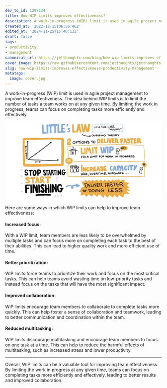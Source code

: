 ```yaml
---
dev_to_id: 1297134
title: How WIP Limits improves effectiveness?
description: A work-in-progress (WIP) limit is used in agile project management to improve team effectiveness. The...
created_at: '2022-12-15T06:56:46Z'
edited_at: '2024-11-25T15:40:13Z'
draft: false
tags:
- productivity
- management
canonical_url: https://jetthoughts.com/blog/how-wip-limits-improves-effectiveness-productivity-management/
cover_image: https://raw.githubusercontent.com/jetthoughts/jetthoughts.github.io/master/content/blog/how-wip-limits-improves-effectiveness-productivity-management/cover.jpg
slug: how-wip-limits-improves-effectiveness-productivity-management
metatags:
  image: cover.jpg
---
```

A work-in-progress (WIP) limit is used in agile project management to improve team effectiveness. The idea behind WIP limits is to limit the number of tasks a team works on at any given time. By limiting the work in progress, teams can focus on completing tasks more efficiently and effectively.

![Little’s Law](file_0.webp)

Here are some ways in which WIP limits can help to improve team effectiveness:

#### Increased focus:

With a WIP limit, team members are less likely to be overwhelmed by multiple tasks and can focus more on completing each task to the best of their abilities. This can lead to higher quality work and more efficient use of time.

#### Better prioritization:

WIP limits force teams to prioritize their work and focus on the most critical tasks. This can help teams avoid wasting time on low-priority tasks and instead focus on the tasks that will have the most significant impact.

#### Improved collaboration:

WIP limits encourage team members to collaborate to complete tasks more quickly. This can help foster a sense of collaboration and teamwork, leading to better communication and coordination within the team.

#### Reduced multitasking:

WIP limits discourage multitasking and encourage team members to focus on one task at a time. This can help to reduce the harmful effects of multitasking, such as increased stress and lower productivity.

---

Overall, WIP limits can be a valuable tool for improving team effectiveness. By limiting the work in progress at any given time, teams can focus on completing tasks more efficiently and effectively, leading to better results and improved collaboration.